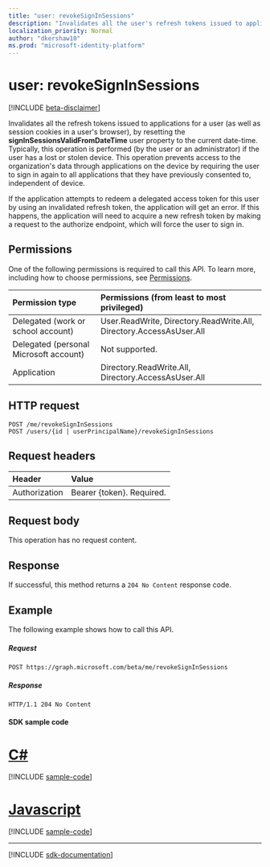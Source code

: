 ```yaml
---
title: "user: revokeSignInSessions"
description: "Invalidates all the user's refresh tokens issued to applications (as well as session cookies in a user's browser), by resetting the **signInSessionsValidFromDateTime** user property to the current date-time."
localization_priority: Normal
author: "dkershaw10"
ms.prod: "microsoft-identity-platform"
---
```


# user: revokeSignInSessions

[!INCLUDE [beta-disclaimer](../../includes/beta-disclaimer.md)]

Invalidates all the refresh tokens issued to applications for a user (as well as session cookies in a user's browser), by resetting the **signInSessionsValidFromDateTime** user property to the current date-time. Typically, this operation is performed (by the user or an administrator) if the user has a lost or stolen device. This operation prevents access to the organization's data through applications on the device by requiring the user to sign in again to all applications that they have previously consented to, independent of device.

If the application attempts to redeem a delegated access token for this user by using an invalidated refresh token, the application will get an error. If this happens, the application will need to acquire a new refresh token by making a request to the authorize endpoint, which will force the user to sign in.

## Permissions
One of the following permissions is required to call this API. To learn more, including how to choose permissions, see [Permissions](/graph/permissions-reference).

|Permission type                        | Permissions (from least to most privileged)              |
|:--------------------------------------|:---------------------------------------------------------|
|Delegated (work or school account)     | User.ReadWrite, Directory.ReadWrite.All, Directory.AccessAsUser.All |
|Delegated (personal Microsoft account) | Not supported. |
|Application                            | Directory.ReadWrite.All, Directory.AccessAsUser.All |

## HTTP request
<!-- { "blockType": "ignored" } -->
```http
POST /me/revokeSignInSessions
POST /users/{id | userPrincipalName}/revokeSignInSessions
```
## Request headers
| Header       | Value |
|:---------------|:--------|
| Authorization  | Bearer {token}. Required.  |

## Request body
This operation has no request content.

## Response

If successful, this method returns a `204 No Content` response code.

## Example
The following example shows how to call this API.

##### Request
<!-- {
  "blockType": "request",
  "name": "user_revokesigninsessionss"
}-->
```http
POST https://graph.microsoft.com/beta/me/revokeSignInSessions
```

##### Response
<!-- {
  "blockType": "response",
  "truncated": true
} -->
```http
HTTP/1.1 204 No Content
```
#### SDK sample code
# [C#](#tab/cs)
[!INCLUDE [sample-code](../includes/user_revokesigninsessionss-Cs-snippets.md)]

# [Javascript](#tab/javascript)
[!INCLUDE [sample-code](../includes/user_revokesigninsessionss-Javascript-snippets.md)]

---

[!INCLUDE [sdk-documentation](../includes/snippets_sdk_documentation_link.md)]

<!-- uuid: 8fcb5dbc-d5aa-4681-8e31-b001d5168d79
2015-10-25 14:57:30 UTC -->
<!--
{
  "type": "#page.annotation",
  "description": "user: revokeSignInSessions",
  "keywords": "",
  "section": "documentation",
  "tocPath": "",
  "suppressions": [
    "Error: /api-reference/beta/api/user-revokesigninsessions.md:\r\n      BookmarkMissing: '[#tab/cs](C#)'. Did you mean: #c (score: 5)",
    "Error: /api-reference/beta/api/user-revokesigninsessions.md:\r\n      BookmarkMissing: '[#tab/javascript](Javascript)'. Did you mean: #javascript (score: 4)"
  ]
}
-->

